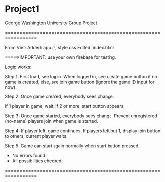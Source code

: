 # Project1
George Washington University Group Project  

=================================================================

From Viet:
Added: app.js, style.css
Edited: index.html

=====>IMPORTANT: use your own firebase for testing.

Logic works:

Step 1:
First load, see log in.
When logged in, see create game button if no game is created, else, see join game button (ignore the game ID input for now).

Step 2:
Once game created, everybody sees change.

If 1 player in game, wait. If 2 or more, start button appears.

Step 3:
Once game started, everybody sees change.
Prevent unregistered (no-name) players join when game is started.

Step 4:
If player left, game continues.
If players left but 1, display join button to others, current player waits.

Step 5:
Game can start again normally when start button pressed.

- No errors found.
- All possibilities checked.

=================================================================